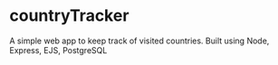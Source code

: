 # countryTracker
 A simple web app to keep track of visited countries. Built using Node, Express, EJS, PostgreSQL
